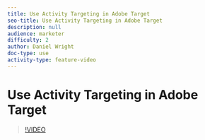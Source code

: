 ```yaml
---
title: Use Activity Targeting in Adobe Target
seo-title: Use Activity Targeting in Adobe Target
description: null
audience: marketer
difficulty: 2
author: Daniel Wright
doc-type: use
activity-type: feature-video
---
```


# Use Activity Targeting in Adobe Target

>[!VIDEO](https://video.tv.adobe.com/v/17385/?quality=12)